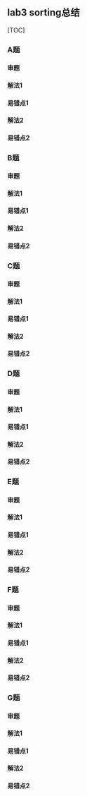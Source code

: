 ## lab3 sorting总结
[TOC]
### A题
#### 审题
#### 解法1
#### 易错点1
#### 解法2
#### 易错点2

### B题
#### 审题
#### 解法1
#### 易错点1
#### 解法2
#### 易错点2

### C题
#### 审题
#### 解法1
#### 易错点1
#### 解法2
#### 易错点2

### D题
#### 审题
#### 解法1
#### 易错点1
#### 解法2
#### 易错点2

### E题
#### 审题
#### 解法1
#### 易错点1
#### 解法2
#### 易错点2

### F题
#### 审题
#### 解法1
#### 易错点1
#### 解法2
#### 易错点2

### G题
#### 审题
#### 解法1
#### 易错点1
#### 解法2
#### 易错点2
